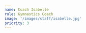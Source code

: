```yaml
---
name: Coach Isabelle
role: Gymnastics Coach
image: '/images/staff/isabelle.jpg'
priority: 3
---
```

